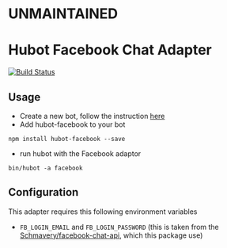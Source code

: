 # UNMAINTAINED

# Hubot Facebook Chat Adapter
[![Build Status](https://travis-ci.org/blazeu/hubot-facebook.svg?branch=master)](https://travis-ci.org/blazeu/hubot-facebook)

## Usage
- Create a new bot, follow the instruction [here](https://hubot.github.com/docs/)
- Add hubot-facebook to your bot
```
npm install hubot-facebook --save
```
- run hubot with the Facebook adaptor
```
bin/hubot -a facebook
```

## Configuration
This adapter requires this following environment variables

- ```FB_LOGIN_EMAIL``` and ```FB_LOGIN_PASSWORD``` (this is taken from the [Schmavery/facebook-chat-api](https://github.com/Schmavery/facebook-chat-api), which this package use)
